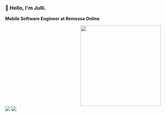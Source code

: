 
### 	:vulcan_salute: Hello, I'm Julli. 

   <b>Mobile Software Engineer at Remessa Online</b> <b></b> 
 
 
  <div align="right">


  
  <img  height="260em" src="https://user-images.githubusercontent.com/79465402/190164382-01242c89-be14-48f2-979e-6b67470f2845.svg"/>
</div>
  
  </div>


  <div>
  <a href="https://www.linkedin.com/in/julli-mayanne-/" target="_blank"><img src="https://img.shields.io/badge/-LinkedIn-%230077B5?style=for-the-badge&logo=linkedin&logoColor=white" target="_blank"></a> 
  <a href = "mailto:jullimayanne9@gmail.com"><img src="https://img.shields.io/badge/-Gmail-%23333?style=for-the-badge&logo=gmail&logoColor=white" target="_blank"></a>
  </div>
 
